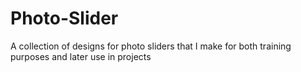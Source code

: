 # Photo-Slider
A collection of designs for photo sliders that I make for both training purposes and later use in projects

